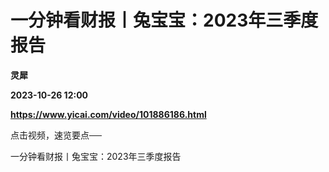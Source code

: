 # 一分钟看财报丨兔宝宝：2023年三季度报告
**灵犀**

**2023-10-26 12:00**

**https://www.yicai.com/video/101886186.html**

点击视频，速览要点──

一分钟看财报丨兔宝宝：2023年三季度报告